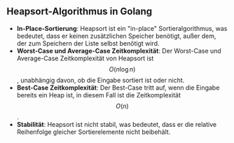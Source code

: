 ## Heapsort-Algorithmus in Golang
- **In-Place-Sortierung**: Heapsort ist ein "in-place" Sortieralgorithmus, was bedeutet, dass er keinen zusätzlichen Speicher benötigt, außer dem, der zum Speichern der Liste selbst benötigt wird.
- **Worst-Case und Average-Case Zeitkomplexität**: Der Worst-Case und Average-Case Zeitkomplexität von Heapsort ist $$O(n \log n)$$, unabhängig davon, ob die Eingabe sortiert ist oder nicht.
- **Best-Case Zeitkomplexität**: Der Best-Case tritt auf, wenn die Eingabe bereits ein Heap ist, in diesem Fall ist die Zeitkomplexität $$O(n)$$.
- **Stabilität**: Heapsort ist nicht stabil, was bedeutet, dass er die relative Reihenfolge gleicher Sortierelemente nicht beibehält.
